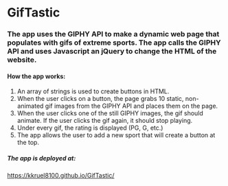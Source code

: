 # GifTastic

### The app uses the GIPHY API to make a dynamic web page that populates with gifs of extreme sports.  The app calls the GIPHY API and uses Javascript an jQuery to change the HTML of the website.

#### How the app works:

1. An array of strings is used to create buttons in HTML.
2. When the user clicks on a button, the page grabs 10 static, non-animated gif images from the GIPHY API and places them on the page.
3. When the user clicks one of the still GIPHY images, the gif should animate.  If the user clicks the gif again, it should stop playing.
4. Under every gif, the rating is displayed (PG, G, etc.)
5. The app allows the user to add a new sport that will create a button at the top.

##### The app is deployed at:
https://kkruel8100.github.io/GifTastic/
